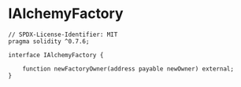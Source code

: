 # IAlchemyFactory

```text
// SPDX-License-Identifier: MIT
pragma solidity ^0.7.6;

interface IAlchemyFactory {

    function newFactoryOwner(address payable newOwner) external;
}
```

